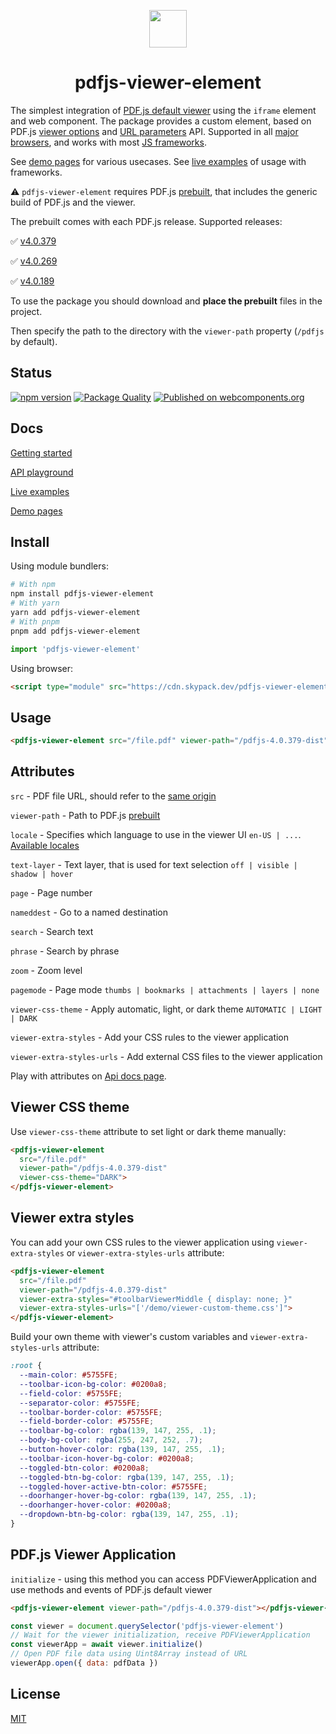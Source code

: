 <p align="center">
<img src="https://alekswebnet.github.io/pdfjs-viewer-element/logo.svg" width="60"/>
</p>
<h1 align="center">pdfjs-viewer-element</h1>

The simplest integration of [PDF.js default viewer](https://mozilla.github.io/pdf.js/web/viewer.html) using the `iframe` element and web component. 
The package provides a custom element, based on PDF.js [viewer options](https://github.com/mozilla/pdf.js/wiki/Viewer-options) and [URL parameters](https://github.com/mozilla/pdf.js/wiki/Debugging-PDF.js#url-parameters) API. 
Supported in all [major browsers](https://caniuse.com/custom-elementsv1), and works with most [JS frameworks](https://custom-elements-everywhere.com/).

See [demo pages](https://github.com/alekswebnet/pdfjs-viewer-element/tree/master/demo) for various usecases.
See [live examples](https://alekswebnet.github.io/pdfjs-viewer-element/#demo) of usage with frameworks.

⚠️ `pdfjs-viewer-element` requires PDF.js [prebuilt](http://mozilla.github.io/pdf.js/getting_started/), that includes the generic build of PDF.js and the viewer.

The prebuilt comes with each PDF.js release. Supported releases:

✅ [v4.0.379](https://github.com/mozilla/pdf.js/releases/tag/v4.0.379)

✅ [v4.0.269](https://github.com/mozilla/pdf.js/releases/tag/v4.0.269)

✅ [v4.0.189](https://github.com/mozilla/pdf.js/releases/tag/v4.0.189)


To use the package you should download and **place the prebuilt** files in the project.

Then specify the path to the directory with the `viewer-path` property (`/pdfjs` by default).

## Status

[![npm version](https://img.shields.io/npm/v/pdfjs-viewer-element?logo=npm&logoColor=fff)](https://www.npmjs.com/package/pdfjs-viewer-element)
[![Package Quality](https://packagequality.com/shield/pdfjs-viewer-element.svg)](https://packagequality.com/#?package=pdfjs-viewer-element)
[![Published on webcomponents.org](https://img.shields.io/badge/webcomponents.org-published-blue.svg)](https://www.webcomponents.org/element/pdfjs-viewer-element)

## Docs

[Getting started](https://alekswebnet.github.io/pdfjs-viewer-element/)

[API playground](https://alekswebnet.github.io/pdfjs-viewer-element/#api)

[Live examples](https://alekswebnet.github.io/pdfjs-viewer-element/#demo)

[Demo pages](https://github.com/alekswebnet/pdfjs-viewer-element/tree/master/demo)

## Install

Using module bundlers:

```bash
# With npm
npm install pdfjs-viewer-element
# With yarn
yarn add pdfjs-viewer-element
# With pnpm
pnpm add pdfjs-viewer-element
```

```javascript
import 'pdfjs-viewer-element'
```

Using browser:

```html
<script type="module" src="https://cdn.skypack.dev/pdfjs-viewer-element"></script>
```

## Usage

```html
<pdfjs-viewer-element src="/file.pdf" viewer-path="/pdfjs-4.0.379-dist"></pdfjs-viewer-element>
```

## Attributes

`src` - PDF file URL, should refer to the [same origin](https://github.com/mozilla/pdf.js/wiki/Frequently-Asked-Questions#can-i-load-a-pdf-from-another-server-cross-domain-request) 

`viewer-path` - Path to PDF.js [prebuilt](http://mozilla.github.io/pdf.js/getting_started/)

`locale` -  Specifies which language to use in the viewer UI `en-US | ...`. [Available locales](https://github.com/mozilla/pdf.js/tree/master/l10n)

`text-layer` - Text layer, that is used for text selection `off | visible | shadow | hover`

`page` - Page number

`nameddest` -  Go to a named destination

`search` - Search text

`phrase` - Search by phrase

`zoom` - Zoom level

`pagemode` - Page mode `thumbs | bookmarks | attachments | layers | none`

`viewer-css-theme` - Apply automatic, light, or dark theme `AUTOMATIC | LIGHT | DARK`

`viewer-extra-styles` - Add your CSS rules to the viewer application

`viewer-extra-styles-urls` - Add external CSS files to the viewer application

Play with attributes on [Api docs page](https://alekswebnet.github.io/pdfjs-viewer-element/#api).

## Viewer CSS theme

Use `viewer-css-theme` attribute to set light or dark theme manually:

```html
<pdfjs-viewer-element 
  src="/file.pdf" 
  viewer-path="/pdfjs-4.0.379-dist"
  viewer-css-theme="DARK">
</pdfjs-viewer-element>
```

## Viewer extra styles 

You can add your own CSS rules to the viewer application using `viewer-extra-styles` or `viewer-extra-styles-urls` attribute:

```html
<pdfjs-viewer-element 
  src="/file.pdf" 
  viewer-path="/pdfjs-4.0.379-dist"
  viewer-extra-styles="#toolbarViewerMiddle { display: none; }"
  viewer-extra-styles-urls="['/demo/viewer-custom-theme.css']">
</pdfjs-viewer-element>
```
Build your own theme with viewer's custom variables and `viewer-extra-styles-urls` attribute: 

```css
:root {
  --main-color: #5755FE;
  --toolbar-icon-bg-color: #0200a8;
  --field-color: #5755FE;
  --separator-color: #5755FE;
  --toolbar-border-color: #5755FE;
  --field-border-color: #5755FE;
  --toolbar-bg-color: rgba(139, 147, 255, .1);
  --body-bg-color: rgba(255, 247, 252, .7);
  --button-hover-color: rgba(139, 147, 255, .1);
  --toolbar-icon-hover-bg-color: #0200a8;
  --toggled-btn-color: #0200a8;
  --toggled-btn-bg-color: rgba(139, 147, 255, .1);
  --toggled-hover-active-btn-color: #5755FE;
  --doorhanger-hover-bg-color: rgba(139, 147, 255, .1);
  --doorhanger-hover-color: #0200a8;
  --dropdown-btn-bg-color: rgba(139, 147, 255, .1);
}
```

## PDF.js Viewer Application

`initialize` - using this method you can access PDFViewerApplication and use methods and events of PDF.js default viewer

```html
<pdfjs-viewer-element viewer-path="/pdfjs-4.0.379-dist"></pdfjs-viewer-element>
```

```javascript
const viewer = document.querySelector('pdfjs-viewer-element')
// Wait for the viewer initialization, receive PDFViewerApplication
const viewerApp = await viewer.initialize()
// Open PDF file data using Uint8Array instead of URL
viewerApp.open({ data: pdfData })
```

## License
[MIT](http://opensource.org/licenses/MIT)
